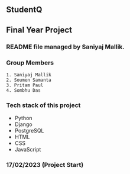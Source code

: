 ## StudentQ

## Final Year Project
### README file managed by Saniyaj Mallik.

### Group Members 
    1. Saniyaj Mallik
    2. Soumen Samanta
    3. Pritam Paul
    4. Sombhu Das
   
### Tech stack of this project
  - Python
  - Django
  - PostgreSQL
  - HTML
  - CSS
  - JavaScript
 
### 17/02/2023 (Project Start)
  
